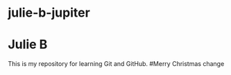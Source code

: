 # julie-b-jupiter
# Julie B
This is my repository for learning Git and GitHub.
#Merry Christmas
change
